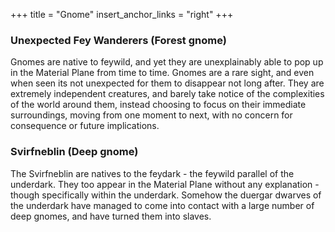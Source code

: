 +++
title = "Gnome"
insert_anchor_links = "right"
+++

### Unexpected Fey Wanderers (Forest gnome)
Gnomes are native to feywild, and yet they are unexplainably able to pop up in the Material Plane from time to time. Gnomes are a rare sight, and even when seen its not unexpected for them to disappear not long after. They are extremely independent creatures, and barely take notice of the complexities of the world around them, instead choosing to focus on their immediate surroundings, moving from one moment to next, with no concern for consequence or future implications.

### Svirfneblin (Deep gnome)
The Svirfneblin are natives to the feydark - the feywild parallel of the underdark. They too appear in the Material Plane without any explanation - though specifically within the underdark. Somehow the duergar dwarves of the underdark have managed to come into contact with a large number of deep gnomes, and have turned them into slaves.
